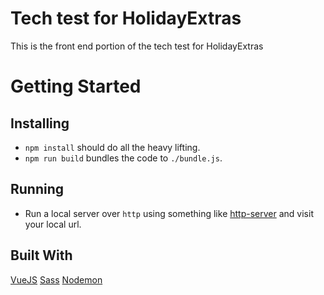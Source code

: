 # Tech test for HolidayExtras
This is the front end portion of the tech test for HolidayExtras

# Getting Started
## Installing
- `npm install` should do all the heavy lifting.
- `npm run build` bundles the code to `./bundle.js`.

## Running
- Run a local server over `http` using something like [http-server](https://www.npmjs.com/package/http-server) and visit your local url.

## Built With
[VueJS](https://vuejs.org/)
[Sass](http://sass-lang.com/)
[Nodemon](https://github.com/remy/nodemon/)
